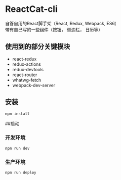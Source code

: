 # ReactCat-cli

自答自用的React脚手架（React, Redux, Webpack, ES6）<br>
带有自己写的一些组件（按钮， 侧边栏， 日历等）

## 使用到的部分关键模块
* react-redux
* redux-actions
* redux-devtools
* react-router
* whatwg-fetch
* webpack-dev-server

## 安装

```bash
npm install
```

##启动

### 开发环境

```bash
npm run dev
```

### 生产环境

```bash
npm run deploy
```
